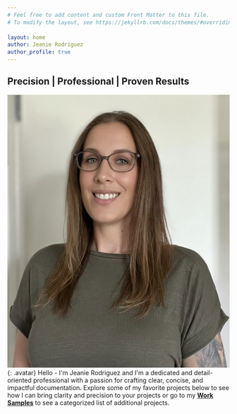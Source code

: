 ```yaml
---
# Feel free to add content and custom Front Matter to this file.
# To modify the layout, see https://jekyllrb.com/docs/themes/#overriding-theme-defaults

layout: home
author: Jeanie Rodriguez
author_profile: true
---
```

## Precision | Professional | Proven Results
![jeanie rodriguez](/assets/css/images/jeanie.png){: .avatar}
Hello - I'm Jeanie Rodriguez and I'm a dedicated and detail-oriented professional with a passion for crafting clear, concise, and impactful documentation. Explore some of my favorite projects below to see how I can bring clarity and precision to your projects or go to my **[Work Samples](/worksamples)** to see a categorized list of additional projects.